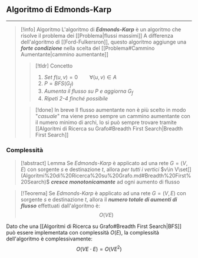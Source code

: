 ## Algoritmo di Edmonds-Karp
---
>[!info] Algoritmo
>L'algoritmo di ***Edmonds-Karp*** è un algoritmo che risolve il problema dei [[Problema|flussi massimi]]
>A differenza dell'algoritmo di [[Ford-Fulkersron]], questo algoritmo aggiunge una ***forte condizione*** nella scelta del [[Problema#Cammino Aumentante|cammino aumentante]]
>>[!tldr] Concetto
>>1. *Set* $f(u,v)=0\qquad \forall(u,v)\in A$
>>2. $P=BFS(G_{f})$
>>3. *Aumenta il flusso su* $P$ *e aggiorna* $G_{f}$
>>4. *Ripeti 2-4 finché possibile*
>
>>[!done] In breve
>>Il flusso aumentante non è più scelto in modo "*casuale*" ma viene preso sempre un cammino aumentante con il numero minimo di archi, lo si può sempre trovare tramite [[Algoritmi di Ricerca su Grafo#Breadth First Search|Breadth First Search]]

### Complessità
>[!abstract] Lemma
>Se *Edmonds-Karp* è applicato ad una rete $G=(V,E)$ con sorgente $s$ e destinazione $t$, allora *per tutti i vertici*  $v\in V\set[](Algoritmi%20di%20Ricerca%20su%20Grafo.md#Breadth%20First%20Search)$ ***cresce monotonicamante*** ad ogni aumento di flusso

>[!Teorema]
>Se *Edmonds-Karp* è applicato ad una rete $G=(V,E)$ con sorgente $s$ e destinazione $t$, allora il ***numero totale di aumenti di flusso*** effettuati dall'algoritmo è:
>$$O(VE)$$

Dato che una [[Algoritmi di Ricerca su Grafo#Breadth First Search|BFS]] può essere implementata con complessità $O(E)$, la complessità dell'algoritmo è complessivamente:
$$O(VE \cdot E)=O(VE^2)$$